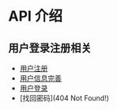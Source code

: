 # API 介绍
## 用户登录注册相关
- [用户注册](https://github.com/xinjiyuan97/EPET/blob/master/Server/API/register.md)
- [用户信息完善](https://github.com/xinjiyuan97/EPET/blob/master/Server/API/registerComplete.md)
- [用户登录](https://github.com/xinjiyuan97/EPET/blob/master/Server/API/login.md)
- [找回密码](404 Not Found!)